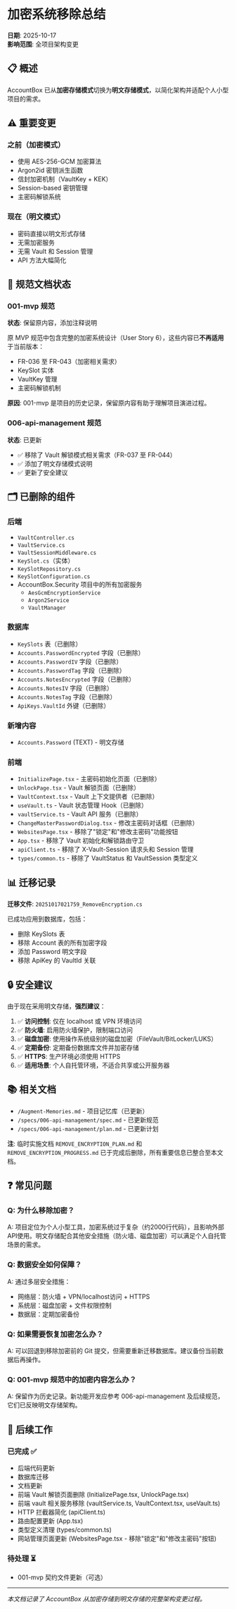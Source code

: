 # 加密系统移除总结

**日期**: 2025-10-17  
**影响范围**: 全项目架构变更

## 📋 概述

AccountBox 已从**加密存储模式**切换为**明文存储模式**，以简化架构并适配个人小型项目的需求。

## ⚠️ 重要变更

### 之前（加密模式）
- 使用 AES-256-GCM 加密算法
- Argon2id 密钥派生函数
- 信封加密机制（VaultKey + KEK）
- Session-based 密钥管理
- 主密码解锁系统

### 现在（明文模式）
- 密码直接以明文形式存储
- 无需加密服务
- 无需 Vault 和 Session 管理
- API 方法大幅简化

## 📝 规范文档状态

### 001-mvp 规范
**状态**: 保留原内容，添加注释说明

原 MVP 规范中包含完整的加密系统设计（User Story 6），这些内容已**不再适用**于当前版本：
- FR-036 至 FR-043（加密相关需求）
- KeySlot 实体
- VaultKey 管理
- 主密码解锁机制

**原因**: 001-mvp 是项目的历史记录，保留原内容有助于理解项目演进过程。

### 006-api-management 规范
**状态**: 已更新

- ✅ 移除了 Vault 解锁模式相关需求（FR-037 至 FR-044）
- ✅ 添加了明文存储模式说明
- ✅ 更新了安全建议

## 🗂️ 已删除的组件

### 后端
- `VaultController.cs`
- `VaultService.cs`
- `VaultSessionMiddleware.cs`
- `KeySlot.cs`（实体）
- `KeySlotRepository.cs`
- `KeySlotConfiguration.cs`
- AccountBox.Security 项目中的所有加密服务
  - `AesGcmEncryptionService`
  - `Argon2Service`
  - `VaultManager`

### 数据库
- `KeySlots` 表（已删除）
- `Accounts.PasswordEncrypted` 字段（已删除）
- `Accounts.PasswordIV` 字段（已删除）
- `Accounts.PasswordTag` 字段（已删除）
- `Accounts.NotesEncrypted` 字段（已删除）
- `Accounts.NotesIV` 字段（已删除）
- `Accounts.NotesTag` 字段（已删除）
- `ApiKeys.VaultId` 外键（已删除）

### 新增内容
- `Accounts.Password` (TEXT) - 明文存储

### 前端
- `InitializePage.tsx` - 主密码初始化页面（已删除）
- `UnlockPage.tsx` - Vault 解锁页面（已删除）
- `VaultContext.tsx` - Vault 上下文提供者（已删除）
- `useVault.ts` - Vault 状态管理 Hook（已删除）
- `vaultService.ts` - Vault API 服务（已删除）
- `ChangeMasterPasswordDialog.tsx` - 修改主密码对话框（已删除）
- `WebsitesPage.tsx` - 移除了"锁定"和"修改主密码"功能按钮
- `App.tsx` - 移除了 Vault 初始化和解锁路由守卫
- `apiClient.ts` - 移除了 X-Vault-Session 请求头和 Session 管理
- `types/common.ts` - 移除了 VaultStatus 和 VaultSession 类型定义

## 📊 迁移记录

**迁移文件**: `20251017021759_RemoveEncryption.cs`

已成功应用到数据库，包括：
- 删除 KeySlots 表
- 移除 Account 表的所有加密字段
- 添加 Password 明文字段
- 移除 ApiKey 的 VaultId 关联

## 🔒 安全建议

由于现在采用明文存储，**强烈建议**：

1. ✅ **访问控制**: 仅在 localhost 或 VPN 环境访问
2. ✅ **防火墙**: 启用防火墙保护，限制端口访问
3. ✅ **磁盘加密**: 使用操作系统级别的磁盘加密（FileVault/BitLocker/LUKS）
4. ✅ **定期备份**: 定期备份数据库文件并加密存储
5. ✅ **HTTPS**: 生产环境必须使用 HTTPS
6. ✅ **适用场景**: 个人自托管环境，不适合共享或公开服务器

## 📚 相关文档

- `/Augment-Memories.md` - 项目记忆库（已更新）
- `/specs/006-api-management/spec.md` - 已更新规范
- `/specs/006-api-management/plan.md` - 已更新计划

**注**: 临时实施文档 `REMOVE_ENCRYPTION_PLAN.md` 和 `REMOVE_ENCRYPTION_PROGRESS.md` 已于完成后删除，所有重要信息已整合至本文档。

## ❓ 常见问题

### Q: 为什么移除加密？
A: 项目定位为个人小型工具，加密系统过于复杂（约2000行代码），且影响外部API使用。明文存储配合其他安全措施（防火墙、磁盘加密）可以满足个人自托管场景的需求。

### Q: 数据安全如何保障？
A: 通过多层安全措施：
- 网络层：防火墙 + VPN/localhost访问 + HTTPS
- 系统层：磁盘加密 + 文件权限控制
- 数据层：定期加密备份

### Q: 如果需要恢复加密怎么办？
A: 可以回退到移除加密前的 Git 提交，但需要重新迁移数据库。建议备份当前数据后再操作。

### Q: 001-mvp 规范中的加密内容怎么办？
A: 保留作为历史记录。新功能开发应参考 006-api-management 及后续规范，它们已反映明文存储架构。

## 🚀 后续工作

### 已完成 ✅
- 后端代码更新
- 数据库迁移
- 文档更新
- 前端 Vault 解锁页面删除 (InitializePage.tsx, UnlockPage.tsx)
- 前端 vault 相关服务移除 (vaultService.ts, VaultContext.tsx, useVault.ts)
- HTTP 拦截器简化 (apiClient.ts)
- 路由配置更新 (App.tsx)
- 类型定义清理 (types/common.ts)
- 网站管理页面更新 (WebsitesPage.tsx - 移除"锁定"和"修改主密码"按钮)

### 待处理 ⏳
- 001-mvp 契约文件更新（可选）

---

*本文档记录了 AccountBox 从加密存储到明文存储的完整架构变更过程。*
